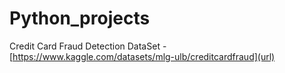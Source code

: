 # Python_projects

Credit Card Fraud Detection DataSet - [https://www.kaggle.com/datasets/mlg-ulb/creditcardfraud](url)
